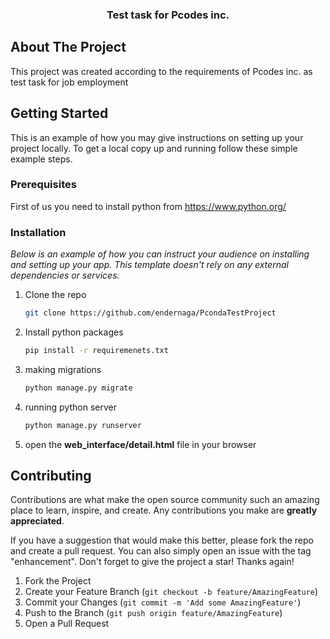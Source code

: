  <h3 align="center">Test task for Pcodes inc.</h3>
 
 
<!-- ABOUT THE PROJECT -->
## About The Project

This project was created according to the requirements of Pcodes inc. as test task for job employment
<!-- GETTING STARTED -->
## Getting Started

This is an example of how you may give instructions on setting up your project locally.
To get a local copy up and running follow these simple example steps.

### Prerequisites

First of us you need to install python from https://www.python.org/ 

### Installation

_Below is an example of how you can instruct your audience on installing and setting up your app. This template doesn't rely on any external dependencies or services._


1. Clone the repo
   ```sh
   git clone https://github.com/endernaga/PcondaTestProject
   ```
2. Install python packages
   ```sh
   pip install -r requiremenets.txt
   ```
3. making migrations
   ```sh
   python manage.py migrate
   ```
4. running python server
    ```sh
    python manage.py runserver
    ```

5. open the **web_interface/detail.html** file in your browser




<!-- CONTRIBUTING -->
## Contributing

Contributions are what make the open source community such an amazing place to learn, inspire, and create. Any contributions you make are **greatly appreciated**.

If you have a suggestion that would make this better, please fork the repo and create a pull request. You can also simply open an issue with the tag "enhancement".
Don't forget to give the project a star! Thanks again!

1. Fork the Project
2. Create your Feature Branch (`git checkout -b feature/AmazingFeature`)
3. Commit your Changes (`git commit -m 'Add some AmazingFeature'`)
4. Push to the Branch (`git push origin feature/AmazingFeature`)
5. Open a Pull Request
